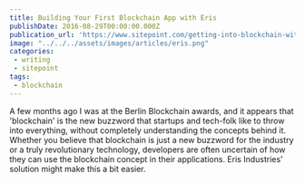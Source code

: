 ```yaml
---
title: Building Your First Blockchain App with Eris
publishDate: 2016-08-29T00:00:00.000Z
publication_url: 'https://www.sitepoint.com/getting-into-blockchain-with-eris/'
image: "../../../assets/images/articles/eris.png"
categories:
 - writing
 - sitepoint
tags:
 - blockchain
---
```


A few months ago I was at the Berlin Blockchain awards, and it appears that 'blockchain' is the new buzzword that startups and tech-folk like to throw into everything, without completely understanding the concepts behind it. Whether you believe that blockchain is just a new buzzword for the industry or a truly revolutionary technology, developers are often uncertain of how they can use the blockchain concept in their applications. Eris Industries' solution might make this a bit easier.
